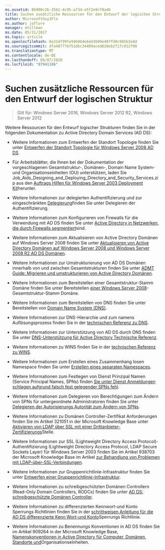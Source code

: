 ```yaml
---
ms.assetid: 8b900c2b-35b1-4c95-a73d-e5f2e9cf0adb
title: Suchen zusätzliche Ressourcen für den Entwurf der logischen Struktur
author: MicrosoftGuyJFlo
ms.author: joflore
manager: mtillman
ms.date: 05/31/2017
ms.topic: article
ms.openlocfilehash: 8a314f99fe94b964eb4d3609e407fd0c985b2e8d
ms.sourcegitcommit: dfa48f77b751dbc34409aced628eb2f17c912f08
ms.translationtype: MT
ms.contentlocale: de-DE
ms.lasthandoff: 08/07/2020
ms.locfileid: "87941106"
---
```

# <a name="finding-additional-resources-for-logical-structure-design"></a>Suchen zusätzliche Ressourcen für den Entwurf der logischen Struktur

> Gilt für: Windows Server 2016, Windows Server 2012 R2, Windows Server 2012

Weitere Ressourcen für den Entwurf logischer Strukturen finden Sie in der folgenden Dokumentation zu Active Directory Domain Services (AD DS):

- Weitere Informationen zum Entwerfen der Standort Topologie finden Sie unter [Entwerfen der Standort Topologie für Windows Server 2008 AD DS](Designing-the-Site-Topology.md).

- Für Arbeitsblätter, die Ihnen bei der Dokumentation der vorgeschlagenen Gesamtstruktur-, Domänen-, Domain Name System-und Organisationseinheiten (OU) unterstützen, laden Sie Job_Aids_Designing_and_Deploying_Directory_and_Security_Services.zip aus den [Auftrags Hilfen für Windows Server 2003 Deployment Kit](https://microsoft.com/download/details.aspx?id=9608)herunter.

- Weitere Informationen zur delegierten Authentifizierung und zur eingeschränkten [Delegierung](/previous-versions/windows/it-pro/windows-server-2003/cc739740(v=ws.10))finden Sie unter Delegieren der Authentifizierung.

- Weitere Informationen zum Konfigurieren von Firewalls für die Verwendung mit AD DS finden Sie unter [Active Directory in Netzwerken, die durch Firewalls segmentiert](https://microsoft.com/download/details.aspx?familyid=c2ef3846-43f0-4caf-9767-a9166368434e)sind.

- Weitere Informationen zum Aktualisieren von Active Directory Domänen auf Windows Server 2008 finden Sie unter [Aktualisieren von Active Directory Domänen auf Windows Server 2008 und Windows Server 2008 R2 AD DS Domänen](/previous-versions/windows/it-pro/windows-server-2008-r2-and-2008/cc731188(v=ws.10)).

- Weitere Informationen zur Umstrukturierung von AD DS Domänen innerhalb von und zwischen Gesamtstrukturen finden Sie unter [ADMT Guide: Migrieren und umstrukturieren von Active Directory Domänen](/previous-versions/windows/it-pro/windows-server-2008-r2-and-2008/cc974332(v=ws.10)).

- Weitere Informationen zum Bereitstellen einer Gesamtstruktur-Stamm Domäne finden Sie unter Bereitstellen [einer Windows Server 2008](/previous-versions/windows/it-pro/windows-server-2008-r2-and-2008/cc731174(v=ws.10))-Gesamtstruktur-Stamm Domäne.

- Weitere Informationen zum Bereitstellen von DNS finden Sie unter Bereitstellen von [Domain Name System (DNS)](/previous-versions/windows/it-pro/windows-server-2003/cc780661(v=ws.10)).

- Weitere Informationen zur DNS-Hierarchie und zum namens Auflösungsprozess finden Sie in der [technischen Referenz zu DNS](/previous-versions/windows/it-pro/windows-server-2003/cc779926(v=ws.10)).

- Weitere Informationen zur Unterstützung von AD DS durch DNS finden Sie unter [DNS-Unterstützung für Active Directory Technische Referenz](/previous-versions/windows/it-pro/windows-server-2003/cc781627(v=ws.10)).

- Weitere Informationen zu WINS finden Sie in der [technischen Referenz zu WINS](/previous-versions/windows/it-pro/windows-server-2003/cc736411(v=ws.10)).

- Weitere Informationen zum Erstellen eines Zusammenhang losen Namespace finden Sie unter [Erstellen eines separaten Namespaces](/previous-versions/windows/it-pro/windows-server-2003/cc755926(v=ws.10)).

- Weitere Informationen zum Festlegen von Dienst Prinzipal Namen (Service Principal Names, SPNs) finden [Sie unter Dienst Anmeldungen schlagen aufgrund falsch fest gelegender SPNs fehl](/previous-versions/windows/it-pro/windows-server-2003/cc772897(v=ws.10)).

- Weitere Informationen zum Delegieren von Berechtigungen zum Ändern von SPNs für untergeordnete Administratoren finden Sie unter [Delegieren der Autorisierungs Autorität zum Ändern von SPNs](/previous-versions/windows/it-pro/windows-server-2008-R2-and-2008/cc770439(v=ws.10)).

- Weitere Informationen zu Domänen Controller-Zertifikat Anforderungen finden Sie im Artikel 321051 in der Microsoft Knowledge Base unter [Aktivieren von LDAP über SSL mit einer Drittanbieter-Zertifizierungs](https://support.microsoft.com/help/321051/)Stelle.

- Weitere Informationen zur SSL (Lightweight Directory Access Protocol)-Authentifizierung (Lightweight Directory Access Protocol, LDAP Secure Sockets Layer) für Windows Server 2003 finden Sie im Artikel 938703 der Microsoft Knowledge Base im Artikel [zur Behandlung von Problemen mit LDAP-über-SSL-Verbindungen](https://support.microsoft.com/help/938703/).

- Weitere Informationen zur Gruppenrichtlinie-Infrastruktur finden Sie unter [Entwerfen einer Gruppenrichtlinie-Infrastruktur](/previous-versions/windows/it-pro/windows-server-2003/cc786524(v=ws.10)).

- Weitere Informationen zu schreibgeschützten Domänen Controllern (Read-Only Domain Controllers, RODCs) finden Sie unter [AD DS: schreibgeschützte Domänen Controller](/previous-versions/windows/it-pro/windows-server-2008-r2-and-2008/cc732801(v=ws.10)).

- Weitere Informationen zu differenzierten Kennwort-und Konto Sperrungs Richtlinien finden Sie in der [schrittweisen Anleitung für die AD DS differenzierte Kenn Wort-und Konto](/previous-versions/windows/it-pro/windows-server-2008-r2-and-2008/cc770842(v=ws.10))Sperrungs Richtlinie.

- Weitere Informationen zu Benennungs Konventionen in AD DS finden Sie im Artikel 909264 in der Microsoft Knowledge Base, [Namenskonventionen in Active Directory für Computer, Domänen, Standorte und](https://support.microsoft.com/help/909264/)Organisationseinheiten.
